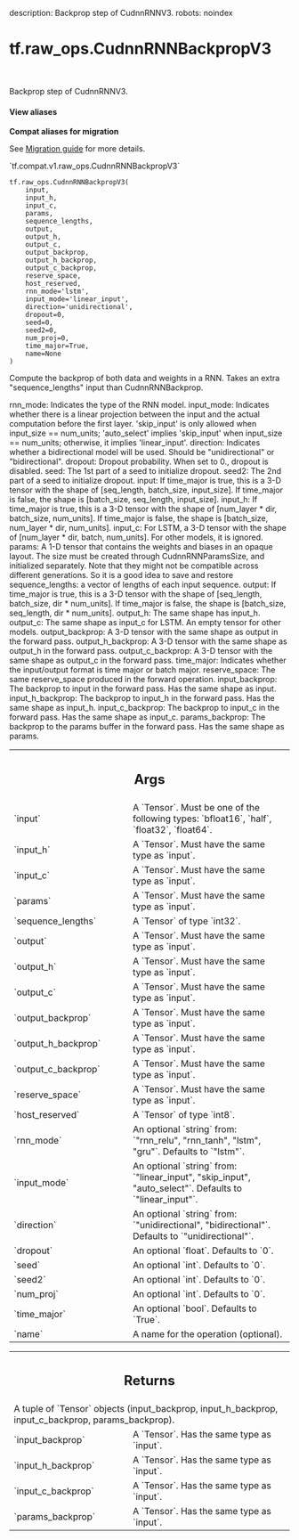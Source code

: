 description: Backprop step of CudnnRNNV3.
robots: noindex

# tf.raw_ops.CudnnRNNBackpropV3

<!-- Insert buttons and diff -->

<table class="tfo-notebook-buttons tfo-api nocontent" align="left">

</table>



Backprop step of CudnnRNNV3.


<section class="expandable">
  <h4 class="showalways">View aliases</h4>
  <p>
<b>Compat aliases for migration</b>
<p>See
<a href="https://www.tensorflow.org/guide/migrate">Migration guide</a> for
more details.</p>
<p>`tf.compat.v1.raw_ops.CudnnRNNBackpropV3`</p>
</p>
</section>

<pre class="devsite-click-to-copy prettyprint lang-py tfo-signature-link">
<code>tf.raw_ops.CudnnRNNBackpropV3(
    input,
    input_h,
    input_c,
    params,
    sequence_lengths,
    output,
    output_h,
    output_c,
    output_backprop,
    output_h_backprop,
    output_c_backprop,
    reserve_space,
    host_reserved,
    rnn_mode=&#x27;lstm&#x27;,
    input_mode=&#x27;linear_input&#x27;,
    direction=&#x27;unidirectional&#x27;,
    dropout=0,
    seed=0,
    seed2=0,
    num_proj=0,
    time_major=True,
    name=None
)
</code></pre>



<!-- Placeholder for "Used in" -->

Compute the backprop of both data and weights in a RNN. Takes an extra
    "sequence_lengths" input than CudnnRNNBackprop.

rnn_mode: Indicates the type of the RNN model.
input_mode: Indicates whether there is a linear projection between the input and
    the actual computation before the first layer. 'skip_input' is only allowed
    when input_size == num_units; 'auto_select' implies 'skip_input' when
    input_size == num_units; otherwise, it implies 'linear_input'.
direction: Indicates whether a bidirectional model will be used. Should be
  "unidirectional" or "bidirectional".
dropout: Dropout probability. When set to 0., dropout is disabled.
seed: The 1st part of a seed to initialize dropout.
seed2: The 2nd part of a seed to initialize dropout.
input: If time_major is true, this is a 3-D tensor with the shape of
    [seq_length, batch_size, input_size]. If time_major is false, the shape is
    [batch_size, seq_length, input_size].
input_h: If time_major is true, this is a 3-D tensor with the shape of
    [num_layer * dir, batch_size, num_units]. If time_major is false, the shape
    is [batch_size, num_layer * dir, num_units].
input_c: For LSTM, a 3-D tensor with the shape of
    [num_layer * dir, batch, num_units]. For other models, it is ignored.
params: A 1-D tensor that contains the weights and biases in an opaque layout.
    The size must be created through CudnnRNNParamsSize, and initialized
    separately. Note that they might not be compatible across different
    generations. So it is a good idea to save and restore
sequence_lengths: a vector of lengths of each input sequence.
output: If time_major is true, this is a 3-D tensor with the shape of
    [seq_length, batch_size, dir * num_units]. If time_major is false, the
    shape is [batch_size, seq_length, dir * num_units].
output_h: The same shape has input_h.
output_c: The same shape as input_c for LSTM. An empty tensor for other models.
output_backprop: A 3-D tensor with the same shape as output in the forward pass.
output_h_backprop: A 3-D tensor with the same shape as output_h in the forward
    pass.
output_c_backprop: A 3-D tensor with the same shape as output_c in the forward
    pass.
time_major: Indicates whether the input/output format is time major or batch
    major.
reserve_space: The same reserve_space produced in the forward operation.
input_backprop: The backprop to input in the forward pass. Has the same shape
    as input.
input_h_backprop: The backprop to input_h in the forward pass. Has the same
    shape as input_h.
input_c_backprop: The backprop to input_c in the forward pass. Has the same
    shape as input_c.
params_backprop: The backprop to the params buffer in the forward pass. Has the
    same shape as params.

<!-- Tabular view -->
 <table class="responsive fixed orange">
<colgroup><col width="214px"><col></colgroup>
<tr><th colspan="2"><h2 class="add-link">Args</h2></th></tr>

<tr>
<td>
`input`<a id="input"></a>
</td>
<td>
A `Tensor`. Must be one of the following types: `bfloat16`, `half`, `float32`, `float64`.
</td>
</tr><tr>
<td>
`input_h`<a id="input_h"></a>
</td>
<td>
A `Tensor`. Must have the same type as `input`.
</td>
</tr><tr>
<td>
`input_c`<a id="input_c"></a>
</td>
<td>
A `Tensor`. Must have the same type as `input`.
</td>
</tr><tr>
<td>
`params`<a id="params"></a>
</td>
<td>
A `Tensor`. Must have the same type as `input`.
</td>
</tr><tr>
<td>
`sequence_lengths`<a id="sequence_lengths"></a>
</td>
<td>
A `Tensor` of type `int32`.
</td>
</tr><tr>
<td>
`output`<a id="output"></a>
</td>
<td>
A `Tensor`. Must have the same type as `input`.
</td>
</tr><tr>
<td>
`output_h`<a id="output_h"></a>
</td>
<td>
A `Tensor`. Must have the same type as `input`.
</td>
</tr><tr>
<td>
`output_c`<a id="output_c"></a>
</td>
<td>
A `Tensor`. Must have the same type as `input`.
</td>
</tr><tr>
<td>
`output_backprop`<a id="output_backprop"></a>
</td>
<td>
A `Tensor`. Must have the same type as `input`.
</td>
</tr><tr>
<td>
`output_h_backprop`<a id="output_h_backprop"></a>
</td>
<td>
A `Tensor`. Must have the same type as `input`.
</td>
</tr><tr>
<td>
`output_c_backprop`<a id="output_c_backprop"></a>
</td>
<td>
A `Tensor`. Must have the same type as `input`.
</td>
</tr><tr>
<td>
`reserve_space`<a id="reserve_space"></a>
</td>
<td>
A `Tensor`. Must have the same type as `input`.
</td>
</tr><tr>
<td>
`host_reserved`<a id="host_reserved"></a>
</td>
<td>
A `Tensor` of type `int8`.
</td>
</tr><tr>
<td>
`rnn_mode`<a id="rnn_mode"></a>
</td>
<td>
An optional `string` from: `"rnn_relu", "rnn_tanh", "lstm", "gru"`. Defaults to `"lstm"`.
</td>
</tr><tr>
<td>
`input_mode`<a id="input_mode"></a>
</td>
<td>
An optional `string` from: `"linear_input", "skip_input", "auto_select"`. Defaults to `"linear_input"`.
</td>
</tr><tr>
<td>
`direction`<a id="direction"></a>
</td>
<td>
An optional `string` from: `"unidirectional", "bidirectional"`. Defaults to `"unidirectional"`.
</td>
</tr><tr>
<td>
`dropout`<a id="dropout"></a>
</td>
<td>
An optional `float`. Defaults to `0`.
</td>
</tr><tr>
<td>
`seed`<a id="seed"></a>
</td>
<td>
An optional `int`. Defaults to `0`.
</td>
</tr><tr>
<td>
`seed2`<a id="seed2"></a>
</td>
<td>
An optional `int`. Defaults to `0`.
</td>
</tr><tr>
<td>
`num_proj`<a id="num_proj"></a>
</td>
<td>
An optional `int`. Defaults to `0`.
</td>
</tr><tr>
<td>
`time_major`<a id="time_major"></a>
</td>
<td>
An optional `bool`. Defaults to `True`.
</td>
</tr><tr>
<td>
`name`<a id="name"></a>
</td>
<td>
A name for the operation (optional).
</td>
</tr>
</table>



<!-- Tabular view -->
 <table class="responsive fixed orange">
<colgroup><col width="214px"><col></colgroup>
<tr><th colspan="2"><h2 class="add-link">Returns</h2></th></tr>
<tr class="alt">
<td colspan="2">
A tuple of `Tensor` objects (input_backprop, input_h_backprop, input_c_backprop, params_backprop).
</td>
</tr>
<tr>
<td>
`input_backprop`<a id="input_backprop"></a>
</td>
<td>
A `Tensor`. Has the same type as `input`.
</td>
</tr><tr>
<td>
`input_h_backprop`<a id="input_h_backprop"></a>
</td>
<td>
A `Tensor`. Has the same type as `input`.
</td>
</tr><tr>
<td>
`input_c_backprop`<a id="input_c_backprop"></a>
</td>
<td>
A `Tensor`. Has the same type as `input`.
</td>
</tr><tr>
<td>
`params_backprop`<a id="params_backprop"></a>
</td>
<td>
A `Tensor`. Has the same type as `input`.
</td>
</tr>
</table>

